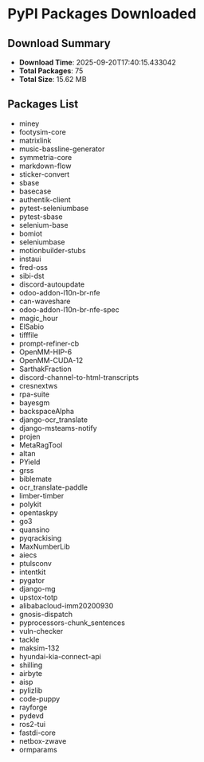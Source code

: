 # PyPI Packages Downloaded

## Download Summary
- **Download Time**: 2025-09-20T17:40:15.433042
- **Total Packages**: 75
- **Total Size**: 15.62 MB

## Packages List
- miney
- footysim-core
- matrixlink
- music-bassline-generator
- symmetria-core
- markdown-flow
- sticker-convert
- sbase
- basecase
- authentik-client
- pytest-seleniumbase
- pytest-sbase
- selenium-base
- bomiot
- seleniumbase
- motionbuilder-stubs
- instaui
- fred-oss
- sibi-dst
- discord-autoupdate
- odoo-addon-l10n-br-nfe
- can-waveshare
- odoo-addon-l10n-br-nfe-spec
- magic_hour
- ElSabio
- tifffile
- prompt-refiner-cb
- OpenMM-HIP-6
- OpenMM-CUDA-12
- SarthakFraction
- discord-channel-to-html-transcripts
- cresnextws
- rpa-suite
- bayesgm
- backspaceAlpha
- django-ocr_translate
- django-msteams-notify
- projen
- MetaRagTool
- altan
- PYield
- grss
- biblemate
- ocr_translate-paddle
- limber-timber
- polykit
- opentaskpy
- go3
- quansino
- pyqrackising
- MaxNumberLib
- aiecs
- ptulsconv
- intentkit
- pygator
- django-mg
- upstox-totp
- alibabacloud-imm20200930
- gnosis-dispatch
- pyprocessors-chunk_sentences
- vuln-checker
- tackle
- maksim-132
- hyundai-kia-connect-api
- shilling
- airbyte
- aisp
- pylizlib
- code-puppy
- rayforge
- pydevd
- ros2-tui
- fastdi-core
- netbox-zwave
- ormparams
